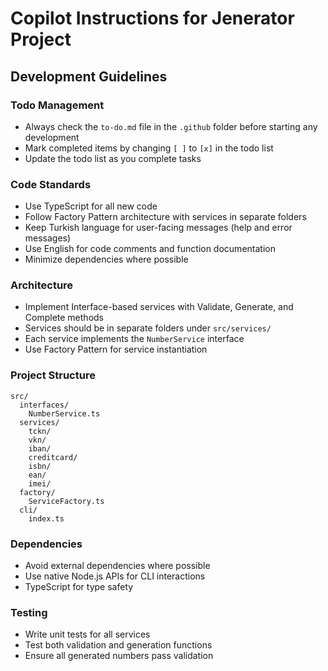 # Copilot Instructions for Jenerator Project

## Development Guidelines

### Todo Management
- Always check the `to-do.md` file in the `.github` folder before starting any development
- Mark completed items by changing `[ ]` to `[x]` in the todo list
- Update the todo list as you complete tasks

### Code Standards
- Use TypeScript for all new code
- Follow Factory Pattern architecture with services in separate folders
- Keep Turkish language for user-facing messages (help and error messages)
- Use English for code comments and function documentation
- Minimize dependencies where possible

### Architecture
- Implement Interface-based services with Validate, Generate, and Complete methods
- Services should be in separate folders under `src/services/`
- Each service implements the `NumberService` interface
- Use Factory Pattern for service instantiation

### Project Structure
```
src/
  interfaces/
    NumberService.ts
  services/
    tckn/
    vkn/
    iban/
    creditcard/
    isbn/
    ean/
    imei/
  factory/
    ServiceFactory.ts
  cli/
    index.ts
```

### Dependencies
- Avoid external dependencies where possible
- Use native Node.js APIs for CLI interactions
- TypeScript for type safety

### Testing
- Write unit tests for all services
- Test both validation and generation functions
- Ensure all generated numbers pass validation
